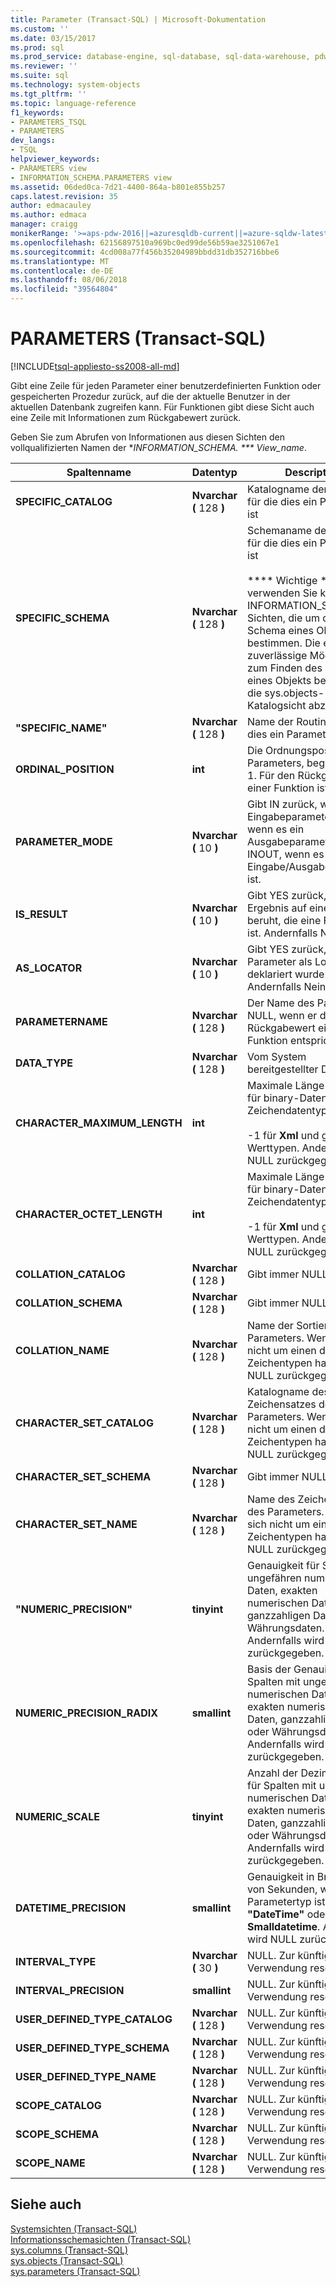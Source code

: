 ```yaml
---
title: Parameter (Transact-SQL) | Microsoft-Dokumentation
ms.custom: ''
ms.date: 03/15/2017
ms.prod: sql
ms.prod_service: database-engine, sql-database, sql-data-warehouse, pdw
ms.reviewer: ''
ms.suite: sql
ms.technology: system-objects
ms.tgt_pltfrm: ''
ms.topic: language-reference
f1_keywords:
- PARAMETERS_TSQL
- PARAMETERS
dev_langs:
- TSQL
helpviewer_keywords:
- PARAMETERS view
- INFORMATION_SCHEMA.PARAMETERS view
ms.assetid: 06ded0ca-7d21-4400-864a-b801e855b257
caps.latest.revision: 35
author: edmacauley
ms.author: edmaca
manager: craigg
monikerRange: '>=aps-pdw-2016||=azuresqldb-current||=azure-sqldw-latest||>=sql-server-2016||=sqlallproducts-allversions||>=sql-server-linux-2017'
ms.openlocfilehash: 62156897510a969bc0ed99de56b59ae3251067e1
ms.sourcegitcommit: 4cd008a77f456b35204989bbdd31db352716bbe6
ms.translationtype: MT
ms.contentlocale: de-DE
ms.lasthandoff: 08/06/2018
ms.locfileid: "39564804"
---
```

# <a name="parameters-transact-sql"></a>PARAMETERS (Transact-SQL)
[!INCLUDE[tsql-appliesto-ss2008-all-md](../../includes/tsql-appliesto-ss2008-all-md.md)]

  Gibt eine Zeile für jeden Parameter einer benutzerdefinierten Funktion oder gespeicherten Prozedur zurück, auf die der aktuelle Benutzer in der aktuellen Datenbank zugreifen kann. Für Funktionen gibt diese Sicht auch eine Zeile mit Informationen zum Rückgabewert zurück.  
  
 Geben Sie zum Abrufen von Informationen aus diesen Sichten den vollqualifizierten Namen der **INFORMATION_SCHEMA. *** View_name*.  
  
|Spaltenname|Datentyp|Description|  
|-----------------|---------------|-----------------|  
|**SPECIFIC_CATALOG**|**Nvarchar (** 128 **)**|Katalogname der Routine, für die dies ein Parameter ist|  
|**SPECIFIC_SCHEMA**|**Nvarchar (** 128 **)**|Schemaname der Routine, für die dies ein Parameter ist<br /><br /> **\*\* Wichtige \* \* ** verwenden Sie keine INFORMATION_SCHEMA-Sichten, die um das Schema eines Objekts zu bestimmen. Die einzig zuverlässige Möglichkeit zum Finden des Schemas eines Objekts besteht darin, die sys.objects-Katalogsicht abzufragen.|  
|**"SPECIFIC_NAME"**|**Nvarchar (** 128 **)**|Name der Routine, für die dies ein Parameter ist|  
|**ORDINAL_POSITION**|**int**|Die Ordnungsposition des Parameters, beginnend bei 1. Für den Rückgabewerts einer Funktion ist dies 0.|  
|**PARAMETER_MODE**|**Nvarchar (** 10 **)**|Gibt IN zurück, wenn es ein Eingabeparameter ist, OUT, wenn es ein Ausgabeparameter ist, und INOUT, wenn es ein Eingabe/Ausgabeparameter ist.|  
|**IS_RESULT**|**Nvarchar (** 10 **)**|Gibt YES zurück, wenn das Ergebnis auf einer Routine beruht, die eine Funktion ist. Andernfalls Nein.|  
|**AS_LOCATOR**|**Nvarchar (** 10 **)**|Gibt YES zurück, wenn der Parameter als Lokator deklariert wurde. Andernfalls Nein.|  
|**PARAMETERNAME**|**Nvarchar (** 128 **)**|Der Name des Parameters. NULL, wenn er dem Rückgabewert einer Funktion entspricht.|  
|**DATA_TYPE**|**Nvarchar (** 128 **)**|Vom System bereitgestellter Datentyp|  
|**CHARACTER_MAXIMUM_LENGTH**|**int**|Maximale Länge in Zeichen für binary-Datentypen oder Zeichendatentypen<br /><br /> -1 für **Xml** und große Werttypen. Andernfalls wird NULL zurückgegeben.|  
|**CHARACTER_OCTET_LENGTH**|**int**|Maximale Länge in Bytes für binary-Datentypen oder Zeichendatentypen<br /><br /> -1 für **Xml** und große Werttypen. Andernfalls wird NULL zurückgegeben.|  
|**COLLATION_CATALOG**|**Nvarchar (** 128 **)**|Gibt immer NULL zurück.|  
|**COLLATION_SCHEMA**|**Nvarchar (** 128 **)**|Gibt immer NULL zurück.|  
|**COLLATION_NAME**|**Nvarchar (** 128 **)**|Name der Sortierung des Parameters. Wenn es sich nicht um einen der Zeichentypen handelt, wird NULL zurückgegeben.|  
|**CHARACTER_SET_CATALOG**|**Nvarchar (** 128 **)**|Katalogname des Zeichensatzes des Parameters. Wenn es sich nicht um einen der Zeichentypen handelt, wird NULL zurückgegeben.|  
|**CHARACTER_SET_SCHEMA**|**Nvarchar (** 128 **)**|Gibt immer NULL zurück.|  
|**CHARACTER_SET_NAME**|**Nvarchar (** 128 **)**|Name des Zeichensatzes des Parameters. Wenn es sich nicht um einen der Zeichentypen handelt, wird NULL zurückgegeben.|  
|**"NUMERIC_PRECISION"**|**tinyint**|Genauigkeit für Spalten mit ungefähren numerischen Daten, exakten numerischen Daten, ganzzahligen Daten oder Währungsdaten. Andernfalls wird NULL zurückgegeben.|  
|**NUMERIC_PRECISION_RADIX**|**smallint**|Basis der Genauigkeit für Spalten mit ungefähren numerischen Daten, exakten numerischen Daten, ganzzahligen Daten oder Währungsdaten. Andernfalls wird NULL zurückgegeben.|  
|**NUMERIC_SCALE**|**tinyint**|Anzahl der Dezimalstellen für Spalten mit ungefähren numerischen Daten, exakten numerischen Daten, ganzzahligen Daten oder Währungsdaten. Andernfalls wird NULL zurückgegeben.|  
|**DATETIME_PRECISION**|**smallint**|Genauigkeit in Bruchteilen von Sekunden, wenn der Parametertyp ist **"DateTime"** oder **Smalldatetime**. Andernfalls wird NULL zurückgegeben.|  
|**INTERVAL_TYPE**|**Nvarchar (** 30 **)**|NULL. Zur künftigen Verwendung reserviert.|  
|**INTERVAL_PRECISION**|**smallint**|NULL. Zur künftigen Verwendung reserviert.|  
|**USER_DEFINED_TYPE_CATALOG**|**Nvarchar (** 128 **)**|NULL. Zur künftigen Verwendung reserviert.|  
|**USER_DEFINED_TYPE_SCHEMA**|**Nvarchar (** 128 **)**|NULL. Zur künftigen Verwendung reserviert.|  
|**USER_DEFINED_TYPE_NAME**|**Nvarchar (** 128 **)**|NULL. Zur künftigen Verwendung reserviert.|  
|**SCOPE_CATALOG**|**Nvarchar (** 128 **)**|NULL. Zur künftigen Verwendung reserviert.|  
|**SCOPE_SCHEMA**|**Nvarchar (** 128 **)**|NULL. Zur künftigen Verwendung reserviert.|  
|**SCOPE_NAME**|**Nvarchar (** 128 **)**|NULL. Zur künftigen Verwendung reserviert.|  
  
## <a name="see-also"></a>Siehe auch  
 [Systemsichten &#40;Transact-SQL&#41;](http://msdn.microsoft.com/library/35a6161d-7f43-4e00-bcd3-3091f2015e90)   
 [Informationsschemasichten &#40;Transact-SQL&#41;](~/relational-databases/system-information-schema-views/system-information-schema-views-transact-sql.md)   
 [sys.columns &#40;Transact-SQL&#41;](../../relational-databases/system-catalog-views/sys-columns-transact-sql.md)   
 [sys.objects &#40;Transact-SQL&#41;](../../relational-databases/system-catalog-views/sys-objects-transact-sql.md)   
 [sys.parameters &#40;Transact-SQL&#41;](../../relational-databases/system-catalog-views/sys-parameters-transact-sql.md)  
  
  
